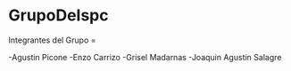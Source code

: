 # GrupoDeIspc

Integrantes del Grupo =

-Agustin Picone
-Enzo Carrizo
-Grisel Madarnas
-Joaquin Agustin Salagre
